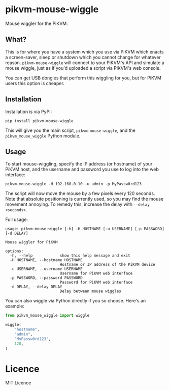 # pikvm-mouse-wiggle

Mouse wiggler for the PiKVM.

## What?

This is for where you have a system which you use via PiKVM which enacts a screen-saver, sleep or shutdown which you cannot change for whatever reason. `pikvm-mouse-wiggle` will connect to your PiKVM's API and simulate a mouse wiggle, just as if you'd uploaded a script via PiKVM's web console.

You can get USB dongles that perform this wiggling for you, but for PiKVM users this option is cheaper.

## Installation

Installation is via PyPI:
```
pip install pikvm-mouse-wiggle
```

This will give you the main script, `pikvm-mouse-wiggle`, and the `pikvm_mouse_wiggle` Python module.


## Usage

To start mouse-wiggling, specify the IP address (or hostname) of your PiKVM host, and the username and password you use to log into the web interface:

```
pikvm-mouse-wiggle -H 192.168.0.10 -u admin -p MyPassw0rd123
```

The script will now move the mouse by a few pixels every 120 seconds. Note that absolute positioning is currently used, so you may find the mouse movement annoying. To remedy this, increase the delay with `--delay <seconds>`.

Full usage:
```
usage: pikvm-mouse-wiggle [-h] -H HOSTNAME [-u USERNAME] [-p PASSWORD] [-d DELAY]

Mouse wiggler for PiKVM

options:
  -h, --help            show this help message and exit
  -H HOSTNAME, --hostname HOSTNAME
                        Hostname or IP address of the PiKVM device
  -u USERNAME, --username USERNAME
                        Username for PiKVM web interface
  -p PASSWORD, --password PASSWORD
                        Password for PiKVM web interface
  -d DELAY, --delay DELAY
                        Delay between mouse wiggles
```
You can also wiggle via Python directly if you so choose. Here's an example:

```python
from pikvm_mouse_wiggle import wiggle

wiggle(
    "hostname",
    "admin",
    "MyPassw0rd123",
    120,
)

```


# Licence

MIT Licence
